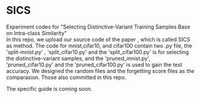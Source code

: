 # SICS
Experiment codes for "Selecting Distinctive-Variant Training Samples Base on Intra-class Similarity"\
In this repo, we upload our source code of the paper <Selecting Distinctive-Variant Training Samples Base on Intra-class Similarity>, which is called SICS as method.
  The code for mnist,cifar10, and cifar100 contain two .py file, the 'split-mnist.py' , 'split_cifar10.py' and the 'split_cifar100.py' is for  selecting the distinctive-variant samples, 
  and the 'pruned_mnist.py', 'pruned_cifar10.py' and the 'pruned_cifar100.py' is used to gain the test accuracy.
  We designed the random files and the forgetting score files as the comparasion. Those also committed in this repo.
  
  The specific guide is coming soon.

